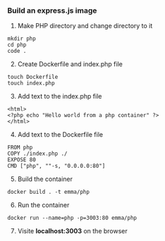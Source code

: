 ### Build an express.js image

1. Make PHP directory and change directory to it

```
mkdir php
cd php
code .
```
2. Create Dockerfile and index.php file 

```
touch Dockerfile
touch index.php
```

3. Add text to the index.php file

```
<html>
<?php echo "Hello world from a php container" ?>
</html>
```

4. Add text to the Dockerfile file

```
FROM php
COPY ./index.php ./
EXPOSE 80
CMD ["php", ""-s, "0.0.0.0:80"]
```

5. Build the container

```
docker build . -t emma/php
```

6. Run the container

```
docker run --name=php -p=3003:80 emma/php
```

7. Visite **localhost:3003** on the browser